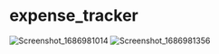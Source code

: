 # expense_tracker
![Screenshot_1686981014](https://github.com/tejaspalyekar/expense_tracker/assets/66875860/84a4883a-c63c-4655-b51c-de4a7e81a2d5)
![Screenshot_1686981356](https://github.com/tejaspalyekar/expense_tracker/assets/66875860/3908f747-525a-457c-97f3-482e5c951c60)
